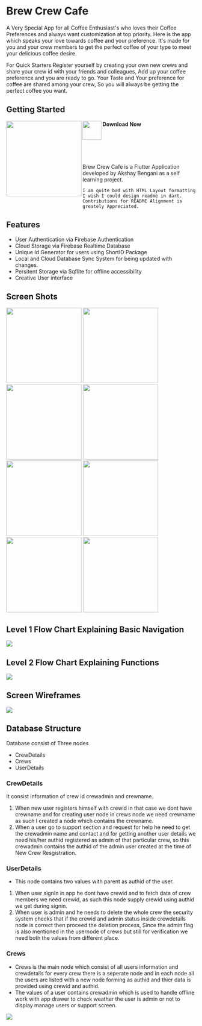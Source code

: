 # Brew Crew Cafe

A Very Special App for all Coffee Enthusiast's who loves their Coffee Preferences and always want customization at top priority. Here is the app which speaks your love towards coffee and your preference. It's made for you and your crew members to get the perfect coffee of your type to meet your delicious coffee desire.

For Quick Starters Register yourself by creating your own new crews and share your crew id with your friends and colleagues, Add up your coffee preference and you are ready to go. Your Taste and Your preference for coffee are shared among your crew, So you will always be getting the perfect coffee you want.

## Getting Started
<img align= "left" src="resources/logo.jpg" width= 200>

<img src = "resources/playicon.png" width = 50 align="left"> <b> Download Now</b>

<br>
<br>
<br>
<br>

Brew Crew Cafe is a Flutter Application developed by Akshay Bengani as a self learning project.

```
I am quite bad with HTML Layout formatting I wish I could design readme in dart.
Contributions for README Alignment is greately Appreciated.
```

## Features
*   User Authentication via Firebase Authentication
*   Cloud Storage via Firebase Realtime Database
*   Unique Id Generator for users using ShortID Package
*   Local and Cloud Database Sync System for being updated with changes.
*   Persitent Storage via Sqflite for offline accessibility
*   Creative User interface

## Screen Shots
<img src = "resources/screenshots/sc1.jpg" width= "200">
<img src = "resources/screenshots/sc2.jpg" width= "200">
<br>
<img src = "resources/screenshots/sc3.jpg" width= "200">
<img src = "resources/screenshots/sc5.jpg" width= "200">
<br>
<img src = "resources/screenshots/sc6.jpg" width= "200">
<img src = "resources/screenshots/sc7.jpg" width= "200">
<br>
<img src = "resources/screenshots/sc8.jpg" width= "200">
<img src = "resources/screenshots/sc9.jpg" width= "200">
<br>

## Level 1 Flow Chart Explaining Basic Navigation
<img src="resources/BrewCrewCafe-Level1.jpg">
<br>

## Level 2 Flow Chart Explaining Functions
<img src="resources/BrewCrewCafe-Level 2.jpg">

## Screen Wireframes
<img src="resources/BrewCrewScreens.jpg">

## Database Structure
Database consist of Three nodes
*   CrewDetails
*   Crews
*   UserDetails
### CrewDetails
It consist information of crew id crewadmin and crewname.
1. When new user registers himself with crewid in that case we dont have crewname and for creating user node in crews node we need crewname as such I created a node which contains the crewname.
2. When a user go to support section and request for help he need to get the crewadmin name and contact and for getting another user details we need his/her authid registered as admin of that particular crew, so this crewadmin contains the authid of the admin user created at the time of New Crew Resgistration.

### UserDetails
*   This node contains two values with parent as authid of the user.
1. When user signIn in app he dont have crewid and to fetch data of crew members we need crewid, as such this node supply crewid using authid we get during signin.
2. When user is admin and he needs to delete the whole crew the security system checks that if the crewid and admin status inside crewdetails node is correct then proceed the deletion process, Since the admin flag is also mentioned in the usernode of crews but still for verification we need both the values from different place.

### Crews
* Crews is the main node which consist of all users information and crewdetails for every crew there is a seperate node and in each node all the users are listed with a new node forming as authid and thier data is provided using crewid and authid.
*   The values of a user contains crewadmin which is used to handle offline work with app drawer to check weather the user is admin or not to display manage users or support screen.

<img src ="resources/databaselookup.jpg">